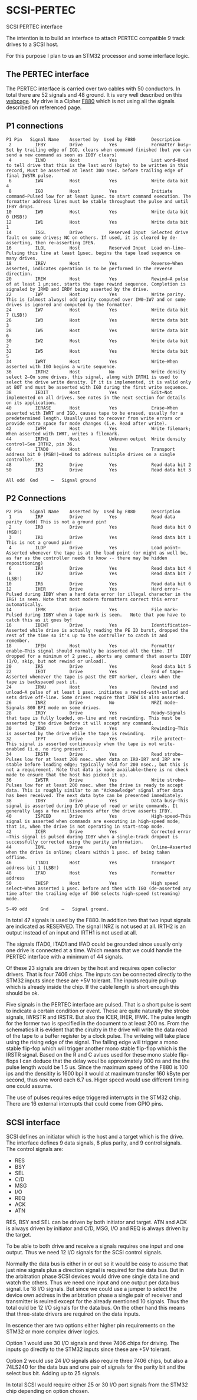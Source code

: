 SCSI-PERTEC
===========

SCSI PERTEC interface

The intention is to build an interface to attach PERTEC compatible 9 track drives to a SCSI host.

For this purpose I plan to us an STM32 processor and some interface logic.

The PERTEC interface
--------------------

The PERTEC interface is carried over two cables with 50 conductors. In total there are 52 signals and 48 ground.
It is very well described on this [webpage](http://www.sydex.com/pertec.html "webpage"). My drive is a Cipher  [F880](http://bitsavers.trailing-edge.com/pdf/cipher/799816-003O_F880vol1_Nov85.pdf "F880") which is not using all the signals described on referenced page.

P1 connections
--------------

    P1 Pin   Signal Name	Asserted by  Used by F880      Description
     2	       IFBY	        Drive	       Yes             Formatter busy—Set by trailing edge of IGO, clears when command finished (but you can send a new command as soon as IDBY clears)
     4	       ILWD	        Host	       Yes             Last word—Used to tell drive that this is the last word (byte) to be written in this record, Must be asserted at least 300 nsec. before trailing edge of final IWSTR pulse.
     6	       IW4	        Host	       Yes             Write data bit 4
     8	       IGO	        Host	       Yes             Initiate command—Pulsed low for at least 1µsec. to start command execution. The formatter address lines must be stable throughout the pulse and until IFBY drops.
    10	       IW0	        Host	       Yes             Write data bit 0 (MSB!)
    12	       IW1	        Host	       Yes             Write data bit 1
    14	       ISGL	        Drive	       Reserved Input  Selected drive fault on some drives; NC on others. If used, it is cleared by de-asserting, then re-asserting IFEN.
    16	       ILOL	        Host	       Reserved Input  Load on-line—Pulsing this line at least 1µsec. begins the tape load sequence on many drives.
    18	       IREV	        Host	       Yes             Reverse—When asserted, indicates operation is to be performed in the reverse direction.
    20	       IREW	        Host	       Yes             Rewind—A pulse of at least 1 µn;sec. starts the tape rewind sequence. Completion is signaled by IRWD and IRDY being asserted by the drive.
    22	       IWP	        Host	       Yes             Write parity. This is (almost always) odd parity computed over IW0–IW7 and on some drives is ignored and computed by the formatter.
    24	       IW7	        Host	       Yes             Write data bit 7 (LSB!)
    26	       IW3	        Host	       Yes             Write data bit 3
    28	       IW6	        Host	       Yes             Write data bit 6
    30	       IW2	        Host	       Yes             Write data bit 2
    32	       IW5	        Host	       Yes             Write data bit 5
    34	       IWRT	        Host	       Yes             Write—When asserted with IGO begins a write sequence.
    36	       IRTH2        Host	       No              Write density select 2—On some drives, this signal, along with IRTH1 is used to select the drive write density. If it is implemented, it is valid only at BOT and must be asserted with IGO during the first write sequence.
    38	       IEDIT        Host	       Yes             Edit—Not implemented on all drives. See notes in the next section for details on its application.
    40	       IERASE       Host	       Yes             Erase—When asserted with IWRT and IGO, causes tape to be erased, usually for a predetermined length. Usually used to recover from write errors or provide extra space for mode changes (i.e. Read after write).
    42	       IWFM	        Host	       Yes             Write filemark; When asserted with IWRT, writes a filemark.
    44	       IRTH1        Host	       Unknown output  Write density control—See IRTH2, pin 36.
    46	       ITAD0        Host	       Yes             Transport address bit 0 (MSB!)—Used to address multiple drives on a single controller.
    48	       IR2	        Drive	       Yes             Read data bit 2
    50	       IR3	        Drive	       Yes             Read data bit 3
         
    All odd	 Gnd	 –	 Signal ground

P2 Connections
--------------

    P2 Pin	 Signal Name	Asserted by	 Used by F880      Description
     1	       IRP	        Drive	       Yes             Read data parity (odd) This is not a ground pin!
     2	       IR0	        Drive	       Yes             Read data bit 0 (MSB!)
     3	       IR1	        Drive	       Yes             Read data bit 1 This is not a ground pin!
     4	       ILDP	        Drive	       Yes             Load point—Asserted whenever the tape is at the load point (or might as well be, as far as the controller needs to know -- there may be hidden repositioning)
     6	       IR4	        Drive	       Yes             Read data bit 4
     8	       IR7	        Drive	       Yes             Read data bit 7 (LSB!)
    10	       IR6	        Drive	       Yes             Read data bit 6
    12	       IHER	        Drive	       Yes             Hard error—Pulsed during IDBY when a hard data error (or illegal character in the IRG) is seen. Note that most modern formatters correct this error automatically.
    14	       IFMK	        Drive	       Yes             File mark—Pulsed during IDBY when a tape mark is seen.	Note that you have to catch this as it goes by!
    16	       IDENT        Drive	       Yes             Identification—Asserted while drive is actually reading the PE ID burst, dropped the rest of the time so it's up to the controller to catch it and remember.
    18	       IFEN	        Host	       Yes             Formatter enable—This signal should normally be asserted all the time. If dropped for a minimum of 2 µsec., aborts any command that asserts IDBY (I/O, skip, but not rewind or unload).
    20	       IR5	        Drive	       Yes             Read data bit 5
    22	       IEOT	        Drive	       Yes             End of tape—Asserted whenever the tape is past the EOT marker, clears when the tape is backspaced past it.
    24	       IRWU	        Host	       Yes             Rewind and unload—A pulse of at least 1 µsec. initiates a rewind-with-unload and sets drive off-line. Some drives require that IREW is also asserted.
    26	       INRZ	        Drive	       No              NRZI mode—Signals 800 BPI mode on some drives.
    28	       IRDY	        Drive	       Yes             Ready—Signals that tape is fully loaded, on-line and not rewinding. This must be asserted by the drive before it will accept any command.
    30	       IRWD	        Drive	       Yes             Rewinding—This is asserted by the drive while the tape is rewinding.
    32	       IFPT	        Drive	       Yes             File protect—This signal is asserted continuously when the tape is not write-enabled (i.e. no ring present).
    34	       IRSTR        Drive	       Yes             Read strobe—Pulses low for at least 200 nsec. when data on IR0-IR7 and IRP are stable before leading edge; typically held for 200 nsec., but this is not a requirement. Note that data is made available–there is no check made to ensure that the host has picked it up.
    36	       IWSTR        Drive	       Yes             Write strobe—Pulses low for at least 200 nsec. when the drive is ready to accept data. This is roughly similar to an "Acknowledge" signal after data has been received. The next data byte can be presented immediately.
    38	       IDBY	        Drive	       Yes             Data busy—This signal is asserted during I/O phase of read or write commands. It generally lags a few milliseconds after the drive asserts IFBY.
    40	       ISPEED       Drive	       Yes             High-speed—This signal is asserted when commands are executing in high-speed mode; that is, when the drive is not operating in start-stop mode.
    42	       ICER	        Drive	       Yes             Corrected error—This signal is pulsed during IDBY when a single-track dropout is successfully corrected using the parity information.
    44	       IONL	        Drive	       Yes             Online—Asserted when the drive is online; clears within 1 µsec. of being taken offline.
    46	       ITAD1        Host	       Yes             Transport address bit 1 (LSB!)
    48	       IFAD	        Host	       Yes             Formatter address
    50	       IHISP        Host	       Yes             High speed select—When asserted 1 µsec. before and then with IGO (de-asserted any time after the trailing edge of IGO selects high-speed (streaming) mode.
     
    5-49 odd	 Gnd	 –	 Signal ground.
    
In total 47 signals is used by the F880. In addition two that two input signals are indicated as RESERVED. The signal INRZ is not used at all. IRTH2 is an output instead of an input and IRTH1 is not used at all.

The signals ITAD0, ITAD1 and IFAD could be grounded since usually only one drive is connected at a time. Which means that we could handle the PERTEC interface with a minimum of 44 signals.

Of these 23 signals are driven by the host and requires open collector drivers. That is four 7406 chips. The inputs can be connected directly to the STM32 inputs since these are +5V tolerant. The inputs require pull-up which is already inside the chip. If the cable length is short enough this should be ok.

Five signals in the PERTEC interface are pulsed. That is a short pulse is sent to indicate a certain condition or event. These are quite naturally the strobe signals, IWRSTR and IRSTR. But also the ICER, IHER, IFMK. The pulse length for the former two is specified in the document to at least 200 ns. From the schematics it is evident that the ciruitry in the drive will write the data read of the tape to a buffer register by a clock pulse. The writeing will take place using the rising edge of the signal. The falling edge will trigger a mono stable flip-fop which will trigger another mono stable flip-flop which is the IRSTR signal. Based on the R and C avlues used for these mono stable flip-flops I can deduce that the delay woul be approximately 900 ns and the the pulse length would be 1.5 us. SInce the maximum speed of the F880 is 100 ips and the densitity is 1600 bpi it would at maximum transfer 160 kByte per second, thus one word each 6.7 us. Higer speed would use different timing one could assume.

The use of pulses requires edge triggered interrupts in the STM32 chip. There are 16 external interrupts that could come from GPIO pins.

SCSI interface
--------------

SCSI defines an initiator which is the host and a target which is the drive. The interface defines 9 data signals, 8 plus parity, and 9 control signals. The control signals are:
* RES
* BSY
* SEL
* C/D
* MSG
* I/O
* REQ
* ACK
* ATN

RES, BSY and SEL can be driven by both initiator and target. ATN and ACK is always driven by initiator and C/D, MSG, I/O and REQ is always driven by the target.

To be able to both drive and receive a signals requires one input and one output. Thus we need 12 I/O signals for the SCSI control signals.

Normally the data bus is either in or out so it would be easy to assume that just nine signals plus a direction signal is required for the data bus. But in the arbitration phase SCSI devices would drive one single data line and watch the others. Thus we need one input and one output per data bus signal. I.e 18 I/O signals. But since we could use a jumper to select the device own address in the aribtration phase a single pair of receiver and transmitter is reuired except for the already mentioned 10 signals. Thus the total ould be 12 I/O signals for the data bus. On the other hand this means that three-state drivers are required on the data inputs.

In escence ther are two options either higher pin requirements on the STM32 or more complex driver logics.

Option 1  would use 30 I/O signals and three 7406 chips for driving. The inputs go directly to the STM32 inputs since these are +5V tolerant.

Option 2 would use 24 I/O signals also require three 7406 chips, but also a 74LS240 for the data bus and one pair of signals for the parity bit and the select bus bit. Adding up to 25 signals.

In total SCSI would require either 25 or 30 I/O port signals from the STM32 chip depending on option chosen.




